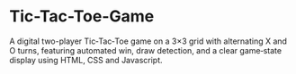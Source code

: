 # Tic-Tac-Toe-Game
A digital two-player Tic‑Tac‑Toe game on a 3×3 grid with alternating X and O turns, featuring automated win, draw detection, and a clear game‑state display using HTML, CSS and Javascript.

